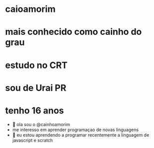 # caioamorim
# mais conhecido como cainho do grau
# estudo no CRT
# sou de Urai PR
# tenho 16 anos

- 👋 ola sou o @cainhoamorim
- me interesso em aprender programaçao de novas linguagens
- 🌱 eu estou aprendendo a programar recentemente a linguagem de javascript e scratch


<!---
cainhoamorim/cainhoamorim is a ✨ special ✨ repository because its `README.md` (this file) appears on your GitHub profile.
You can click the Preview link to take a look at your changes.
--->
